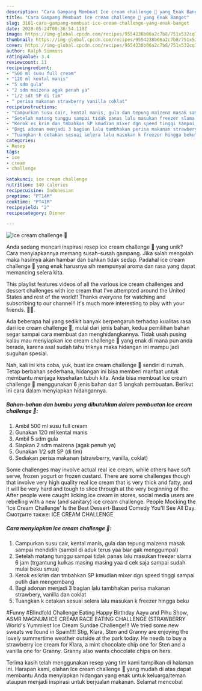 ```yaml
---
description: "Cara Gampang Membuat Ice cream challenge 🍦 yang Enak Banget"
title: "Cara Gampang Membuat Ice cream challenge 🍦 yang Enak Banget"
slug: 3101-cara-gampang-membuat-ice-cream-challenge-yang-enak-banget
date: 2020-05-24T00:36:54.110Z
image: https://img-global.cpcdn.com/recipes/9554238b06a2c7b8/751x532cq70/ice-cream-challenge-🍦-foto-resep-utama.jpg
thumbnail: https://img-global.cpcdn.com/recipes/9554238b06a2c7b8/751x532cq70/ice-cream-challenge-🍦-foto-resep-utama.jpg
cover: https://img-global.cpcdn.com/recipes/9554238b06a2c7b8/751x532cq70/ice-cream-challenge-🍦-foto-resep-utama.jpg
author: Ralph Simmons
ratingvalue: 3.4
reviewcount: 11
recipeingredient:
- "500 ml susu full cream"
- "120 ml kental manis"
- "5 sdm gula"
- "2 sdm maizena agak penuh ya"
- "1/2 sdt SP di tim"
- " perisa makanan strawberry vanilla coklat"
recipeinstructions:
- "Campurkan susu cair, kental manis, gula dan tepung maizena masak sampai mendidih (sambil di aduk terus yaa biar gak menggumpal)"
- "Setelah matang tunggu sampai tidak panas lalu masukan freezer slama 6 jam (trgantung kulkas masing masing yaa d cek saja sampai sudah mulai beku smua)"
- "Kerok es krim dan tmbahkan SP kmudian mixer dgn speed tinggi sampai putih dan mengembang"
- "Bagi adonan menjadi 3 bagian lalu tambhakan perisa makanan strawbery, vanilla dan coklat"
- "Tuangkan k cetakan sesuai selera lalu masukan k freezer hingga beku"
categories:
- Resep
tags:
- ice
- cream
- challenge

katakunci: ice cream challenge 
nutrition: 140 calories
recipecuisine: Indonesian
preptime: "PT14M"
cooktime: "PT41M"
recipeyield: "2"
recipecategory: Dinner

---
```



![Ice cream challenge 🍦](https://img-global.cpcdn.com/recipes/9554238b06a2c7b8/751x532cq70/ice-cream-challenge-🍦-foto-resep-utama.jpg)

Anda sedang mencari inspirasi resep ice cream challenge 🍦 yang unik? Cara menyiapkannya memang susah-susah gampang. Jika salah mengolah maka hasilnya akan hambar dan bahkan tidak sedap. Padahal ice cream challenge 🍦 yang enak harusnya sih mempunyai aroma dan rasa yang dapat memancing selera kita.

This playlist features videos of all the various ice cream challenges and dessert challenges with ice cream that I&#39;ve attempted around the United States and rest of the world!! Thanks everyone for watching and subscribing to our channel!! It&#39;s much more interesting to play with your friends. 🤜🤛.

Ada beberapa hal yang sedikit banyak berpengaruh terhadap kualitas rasa dari ice cream challenge 🍦, mulai dari jenis bahan, kedua pemilihan bahan segar sampai cara membuat dan menghidangkannya. Tidak usah pusing kalau mau menyiapkan ice cream challenge 🍦 yang enak di mana pun anda berada, karena asal sudah tahu triknya maka hidangan ini mampu jadi suguhan spesial.


Nah, kali ini kita coba, yuk, buat ice cream challenge 🍦 sendiri di rumah. Tetap berbahan sederhana, hidangan ini bisa memberi manfaat untuk membantu menjaga kesehatan tubuh kita. Anda bisa membuat Ice cream challenge 🍦 menggunakan 6 jenis bahan dan 5 langkah pembuatan. Berikut ini cara dalam menyiapkan hidangannya.

<!--inarticleads1-->

##### Bahan-bahan dan bumbu yang dibutuhkan dalam pembuatan Ice cream challenge 🍦:

1. Ambil 500 ml susu full cream
1. Gunakan 120 ml kental manis
1. Ambil 5 sdm gula
1. Siapkan 2 sdm maizena (agak penuh ya)
1. Gunakan 1/2 sdt SP (di tim)
1. Sediakan  perisa makanan (strawberry, vanilla, coklat)


Some challenges may involve actual real ice cream, while others have soft serve, frozen yogurt or frozen custard. There are some challenges though that involve very high quality real ice cream that is very thick and fatty, and it will be very hard and tough to slice through at the very beginning of the. After people were caught licking ice cream in stores, social media users are rebelling with a new (and sanitary) ice cream challenge. People Mocking the &#39;Ice Cream Challenge&#39; Is the Best Dessert-Based Comedy You&#39;ll See All Day. Смотрите также: ICE CREAM CHALLENGE 

<!--inarticleads2-->

##### Cara menyiapkan Ice cream challenge 🍦:

1. Campurkan susu cair, kental manis, gula dan tepung maizena masak sampai mendidih (sambil di aduk terus yaa biar gak menggumpal)
1. Setelah matang tunggu sampai tidak panas lalu masukan freezer slama 6 jam (trgantung kulkas masing masing yaa d cek saja sampai sudah mulai beku smua)
1. Kerok es krim dan tmbahkan SP kmudian mixer dgn speed tinggi sampai putih dan mengembang
1. Bagi adonan menjadi 3 bagian lalu tambhakan perisa makanan strawbery, vanilla dan coklat
1. Tuangkan k cetakan sesuai selera lalu masukan k freezer hingga beku


#Funny #Blindfold Challenge Eating Happy Birthday Aayu and Pihu Show, ASMR MAGNUM ICE CREAM RACE EATING CHALLENGE (STRAWBERRY World&#39;s Yummiest Ice Cream Sundae Challenge!!! We tried some new sweats we found in Spain!!!! Stig, Klara, Sten and Granny are enjoying the lovely summertime weather outside at the park today. He needs to buy a strawberry ice cream for Klara, a mint chocolate chip one for Sten and a vanilla one for Granny. Granny also wants chocolate chips on hers. 

Terima kasih telah menggunakan resep yang tim kami tampilkan di halaman ini. Harapan kami, olahan Ice cream challenge 🍦 yang mudah di atas dapat membantu Anda menyiapkan hidangan yang enak untuk keluarga/teman ataupun menjadi inspirasi untuk berjualan makanan. Selamat mencoba!
